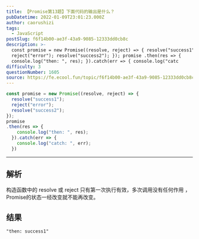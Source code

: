 ```yaml
---
title: 【Promise第13题】下面代码的输出是什么？
pubDatetime: 2022-01-09T23:01:23.000Z
author: caorushizi
tags:
  - JavaScript
postSlug: f6f14b00-ae3f-43a9-9085-12333dd0cb8c
description: >-
  const promise = new Promise((resolve, reject) => { resolve("success1");
  reject("error"); resolve("success2"); }); promise .then(res => {
  console.log("then: ", res); }).catch(err => { console.log("catc
difficulty: 3
questionNumber: 1605
source: https://fe.ecool.fun/topic/f6f14b00-ae3f-43a9-9085-12333dd0cb8c
---
```


```js
const promise = new Promise((resolve, reject) => {
  resolve("success1");
  reject("error");
  resolve("success2");
});
promise
.then(res => {
    console.log("then: ", res);
  }).catch(err => {
    console.log("catch: ", err);
  })

```

---

## 解析

构造函数中的 resolve 或 reject 只有第一次执行有效，多次调用没有任何作用 ，Promise的状态一经改变就不能再改变。

## 结果

```
"then: success1"
```
